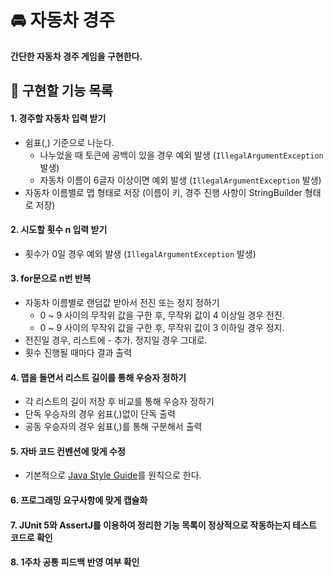 # 🚘 자동차 경주
**간단한 자동차 경주 게임을 구현한다.**
## 🔧 구현할 기능 목록
#### 1. 경주할 자동차 입력 받기
- 쉼표(,) 기준으로 나눈다.
  - 나누었을 때 토큰에 공백이 있을 경우 예외 발생 (```IllegalArgumentException``` 발생)
  - 자동차 이름이 6글자 이상이면 예외 발생 (```IllegalArgumentException``` 발생)
- 자동차 이름별로 맵 형태로 저장 (이름이 키, 경주 진행 사항이 StringBuilder 형태로 저장)

#### 2. 시도할 횟수 n 입력 받기
- 횟수가 0일 경우 예외 발생 (```IllegalArgumentException``` 발생)

#### 3. for문으로 n번 반복
- 자동차 이름별로 랜덤값 받아서 전진 또는 정지 정하기
  - 0 ~ 9 사이의 무작위 값을 구한 후, 무작위 값이 4 이상일 경우 전진.
  - 0 ~ 9 사이의 무작위 값을 구한 후, 무작위 값이 3 이하일 경우 정지.
- 전진일 경우, 리스트에 - 추가. 정지일 경우 그대로.
- 횟수 진행될 때마다 결과 출력

#### 4. 맵을 돌면서 리스트 길이를 통해 우승자 정하기
- 각 리스트의 길이 저장 후 비교를 통해 우승자 정하기
- 단독 우승자의 경우 쉼표(,)없이 단독 출력
- 공동 우승자의 경우 쉼표(,)를 통해 구분해서 출력

#### 5. 자바 코드 컨벤션에 맞게 수정
- 기본적으로 [Java Style Guide](https://github.com/woowacourse/woowacourse-docs/blob/main/styleguide/java)를 원칙으로 한다.

#### 6. 프로그래밍 요구사항에 맞게 캡슐화

#### 7. JUnit 5와 AssertJ를 이용하여 정리한 기능 목록이 정상적으로 작동하는지 테스트 코드로 확인

#### 8. 1주차 공통 피드백 반영 여부 확인